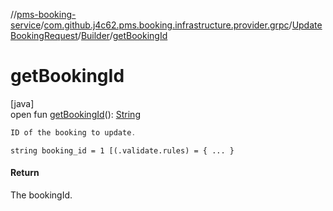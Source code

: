 //[pms-booking-service](../../../../index.md)/[com.github.j4c62.pms.booking.infrastructure.provider.grpc](../../index.md)/[UpdateBookingRequest](../index.md)/[Builder](index.md)/[getBookingId](get-booking-id.md)

# getBookingId

[java]\
open fun [getBookingId](get-booking-id.md)(): [String](https://docs.oracle.com/en/java/javase/23/docs/api/java.base/java/lang/String.html)

```kotlin
ID of the booking to update.

```
`string booking_id = 1 [(.validate.rules) = { ... }`

#### Return

The bookingId.